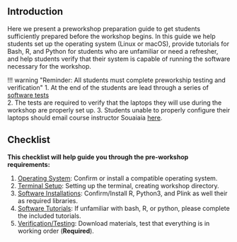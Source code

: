 [//]: ![Screenshot](img/sib1.jpg)

## Introduction

Here we present a preworkshop preparation guide to get students sufficiently prepared before the workshop begins.  In this guide we help students set up the operating system (Linux or macOS), provide tutorials for Bash, R, 
and Python for students who are unfamiliar or need a refresher, and help students verify that their system is capable of running the software necessary for the workshop. 

!!! warning "Reminder: All students must complete preworkship testing and verification"
    1. At the end of the students are lead through a series of [software tests](prep_testing.md)  
    2. The tests are required to verify that the laptops they will use during the workshop are properly set up. 
    3. Students unable to properly configure their laptops should email course instructor Souaiaia [here](tade.souaiaia@gmail.com).




## Checklist 

**This checklist will help guide you through the pre-workshop requirements:** 

1. [Operating System](prep_os.md):       Confirm or install a compatible operating system. 
2. [Terminal Setup](prep_terminal.md):         Setting up the terminal, creating workshop directory. 
3. [Software Installations](prep_software.md):  Confirm/Install R, Python3, and Plink as well their as required libraries. 
4. [Software Tutorials](tut_intro.md):             If unfamiliar with bash, R, or python, please complete the included tutorials. 
5. [Verification/Testing](prep_testing.md):  Download materials, test that everything is in working order (**Required**). 






